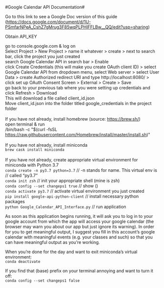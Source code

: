 #Google Calendar API Documentation#

Go to this link to see a Google Doc version of this guide (https://docs.google.com/document/d/1U-PSmfarNPeA_CshZ7gMrug3F85wqPLPHlFFLBw__QQ/edit?usp=sharing)

Obtain API_KEY

go to console.google.com & log on<br>
Select Project > New Project > name it whatever > create > next to search bar, click the project you just created<br>
search Google Calendar API in search bar > Enable<br>
click Create Credentials (this will make you create OAuth client ID) > select Google Calendar API from dropdown menu, select Web server > select User Data > create Authorized redirect URI and type http://localhost:8080/ > click set up OAuth Consent Screen > External > Create > Save<br>
go back to your previous tab where you were setting up credentials and click Refresh > Download<br>
This will download a file called client_id.json<br>
Move client_id.json into the folder titled google_credentials in the project folder<br>
<br>
If you have not already, install homebrew (source: https://brew.sh/)<br>
open terminal & run<br>
/bin/bash -c "$(curl -fsSL https://raw.githubusercontent.com/Homebrew/install/master/install.sh)"<br>
<br>
If you have not already, install miniconda<br>
`brew cask install miniconda`<br>
<br>
If you have not already, create appropriate virtual environment for miniconda with Python 3.7<br>
`conda create -n py3.7 python=3.7`		// -n stands for name. This virtual env is<br>
// called “py3.7”<br>
`conda init zsh`					// init your appropriate shell (mine is zsh)<br>
`conda config --set changeps1 true`		// show (<virtual environment name>)<br>
`conda activate py3.7`				// activate virtual environment you just created<br>
`pip install google-api-python-client`		// install necessary python packages<br>
`python Google_Calendar_API_Interface.py`	// run application<br>

As soon as this application begins running, it will ask you to log in to your google account from which the app will access your google calendar (the browser may warn you about our app but just ignore its warning). In order for you to get meaningful output, I suggest you fill in this account’s google calendar with meaningful events (e.g. your classes and such) so that you can have meaningful output as you’re working.

When you’re done for the day and want to exit miniconda’s virtual environment:<br>
`conda deactivate`<br>

If you find that (base) prefix on your terminal annoying and want to turn it off:<br>
`conda config --set changeps1 false`<br>
